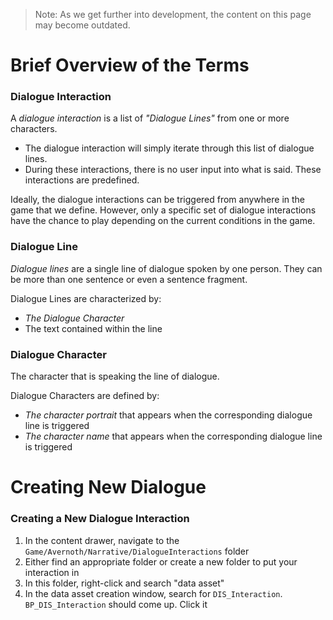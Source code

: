 
> Note: As we get further into development, the content on this page may become outdated.

# Brief Overview of the Terms

### Dialogue Interaction

A *dialogue interaction* is a list of *"Dialogue Lines"* from one or more characters.
- The dialogue interaction will simply iterate through this list of dialogue lines.
- During these interactions, there is no user input into what is said. These interactions are predefined.

Ideally, the dialogue interactions can be triggered from anywhere in the game that we define. However, only a specific set of dialogue interactions have the chance to play depending on the current conditions in the game.

### Dialogue Line

*Dialogue lines* are a single line of dialogue spoken by one person. They can be more than one sentence or even a sentence fragment.

Dialogue Lines are characterized by:
- *The Dialogue Character*
- The text contained within the line

### Dialogue Character

The character that is speaking the line of dialogue.

Dialogue Characters are defined by:
- *The character portrait* that appears when the corresponding dialogue line is triggered
- *The character name* that appears when the corresponding dialogue line is triggered

# Creating New Dialogue

### Creating a New Dialogue Interaction

1. In the content drawer, navigate to the `Game/Avernoth/Narrative/DialogueInteractions` folder
2. Either find an appropriate folder or create a new folder to put your interaction in
3. In this folder, right-click and search "data asset"
4. In the data asset creation window, search for `DIS_Interaction`. `BP_DIS_Interaction` should come up. Click it
